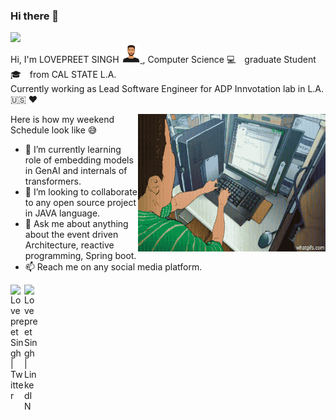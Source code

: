 ### Hi there 👋 
![](https://visitor-badge.glitch.me/badge?page_id=loveshah751.loveshah751)<br/>
Hi, I'm LOVEPREET SINGH <a href= "https://github.com/loveshah751" ><img alt="ProfileImg" src="https://github.com/loveshah751/loveshah751/blob/main/bitbucket.png" width="30" height="30" /> </a>, Computer Science :computer:&emsp;graduate Student :mortar_board:&emsp;from CAL STATE L.A. <br/>
Currently working as Lead Software Engineer for ADP Innvotation lab in L.A. :us: :heart:

  <img align="right" alt="GIF" src="https://github.com/loveshah751/loveshah751/blob/main/dev.gif" width="300" height="220" />
  
Here is how my weekend Schedule look like :sweat_smile:

- 🌱 I’m currently learning role of embedding models in GenAI and internals of transformers.
- 👯 I’m looking to collaborate to any open source project in JAVA language.
- 💬 Ask me about anything about the event driven Architecture, reactive programming, Spring boot.
- 📫 Reach me on any social media platform.
<a href="https://twitter.com/loveThind5">
  <img align="left" alt="Lovepreet Singh | Twitter" width="22px" src="https://raw.githubusercontent.com/peterthehan/peterthehan/master/assets/twitter.svg" />
</a>
<a href="https://www.linkedin.com/in/singh751/">
  <img align="left" alt="Lovepreet Singh | LinkedIN" width="22px" src="https://raw.githubusercontent.com/peterthehan/peterthehan/master/assets/linkedin.svg" />
</a>

